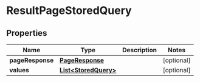 # ResultPageStoredQuery

## Properties
Name | Type | Description | Notes
------------ | ------------- | ------------- | -------------
**pageResponse** | [**PageResponse**](PageResponse.md) |  |  [optional]
**values** | [**List&lt;StoredQuery&gt;**](StoredQuery.md) |  |  [optional]
